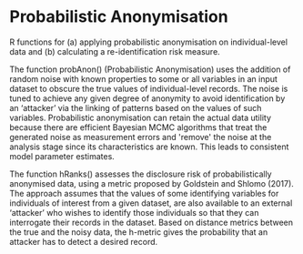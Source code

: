 # Probabilistic Anonymisation
R functions for (a) applying probabilistic anonymisation on individual-level data and (b) calculating a re-identification risk measure.

The function probAnon() (Probabilistic Anonymisation) uses the addition of random noise with known properties to some or all variables in an input dataset to obscure the true values of individual-level records. The noise is tuned to achieve any given degree of anonymity to avoid identification by an ‘attacker’ via the linking of patterns based on the values of such variables. Probabilistic anonymisation can retain the actual data utility because there are efficient Bayesian MCMC algorithms that treat the generated noise as measurement errors and 'remove' the noise at the analysis stage since its characteristics are known. This leads to consistent model parameter estimates.

The function hRanks() assesses the disclosure risk of probabilistically anonymised data, using a metric proposed by Goldstein and Shlomo (2017). The approach assumes that the values of some identifying variables for individuals of interest from a given dataset, are also available to an external ‘attacker’ who wishes to identify those individuals so that they can interrogate their records in the dataset. Based on distance metrics between the true and the noisy data, the h-metric gives the probability that an attacker has to detect a desired record.
